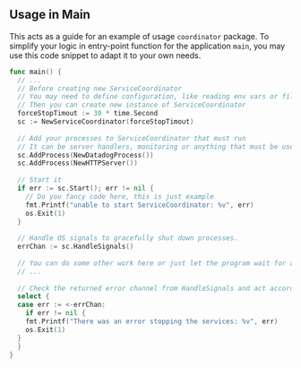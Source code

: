 ## Usage in Main

This acts as a guide for an example of usage `coordinator` package.
To simplify your logic in entry-point function for the application `main`, you
may use this code snippet to adapt it to your own needs.

```go
func main() {
  // ...
  // Before creating new ServiceCoordinator
  // You may need to define configuration, like reading env vars or file
  // Then you can create new instance of ServiceCoordinator
  forceStopTimout := 30 * time.Second
  sc := NewServiceCoordinator(forceStopTimout)
  
  // Add your processes to ServiceCoordinator that must run
  // It can be server handlers, monitoring or anything that must be used as goroutine.
  sc.AddProcess(NewDatadogProcess())
  sc.AddProcess(NewHTTPServer())
  
  // Start it
  if err := sc.Start(); err != nil {
    // Do you fancy code here, this is just example
    fmt.Printf("unable to start ServiceCoordinator: %v", err)
    os.Exit(1)
  }
  
  // Handle OS signals to gracefully shut down processes.
  errChan := sc.HandleSignals()
  
  // You can do some other work here or just let the program wait for a shutdown signal.
  // ...
  
  // Check the returned error channel from HandleSignals and act accordingly.
  select {
  case err := <-errChan:
    if err != nil {
    fmt.Printf("There was an error stopping the services: %v", err)
    os.Exit(1)
  }
  }
}
```
